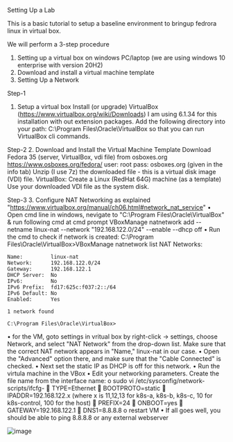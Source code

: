 Setting Up a Lab

This is a basic tutorial to setup a baseline environment to bringup fedrora linux in virtual box.

We will perform a 3-step procedure

1. Setting up a virtual box on windows PC/laptop (we are using windows 10 enterprise with version 20H2)
2. Download and install a virtual machine template
3. Setting Up a Network


Step-1
1. Setup a virtual box
  Install (or upgrade) VirtualBox (https://www.virtualbox.org/wiki/Downloads)
  I am using 6.1.34 for this installation with out extension packages.
  Add the following directory into your path: C:\Program Files\Oracle\VirtualBox so that you can run VirtualBox cli commands.


Step-2
2. Download and Install the Virtual Machine Template
  Download Fedora 35 (server, VirtualBox, vdi file) from osboxes.org https://www.osboxes.org/fedora/
  user: root pass: osboxes.org (given in the info tab)
  Unzip (I use 7z) the downloaded file - this is a virtual disk image (VDI) file.
  VirtualBox: Create a Linux (RedHat 64G) machine (as a template)
  Use your downloaded VDI file as the system disk.
  
Step-3
3. Configure NAT Networking as explained "https://www.virtualbox.org/manual/ch06.html#network_nat_service"
•	Open cmd line in windows, nevigate to "C:\Program Files\Oracle\VirtualBox" & run following cmd at cmd prompt
VBoxManage natnetwork add --netname linux-nat --network "192.168.122.0/24" --enable --dhcp off
•	Run the cmd to check if network is created:
    C:\Program Files\Oracle\VirtualBox>VBoxManage natnetwork list
    NAT Networks:

    Name:         linux-nat
    Network:      192.168.122.0/24
    Gateway:      192.168.122.1
    DHCP Server:  No
    IPv6:         No
    IPv6 Prefix:  fd17:625c:f037:2::/64
    IPv6 Default: No
    Enabled:      Yes

    1 network found

    C:\Program Files\Oracle\VirtualBox>

•	for the VM, goto settings in vritual box by right-click -> settings, choose Network, and select "NAT Network" from the drop-down list. Make sure that the correct NAT network appears in "Name," linux-nat in our case.
•	Open the "Advanced" option there, and make sure that the "Cable Connected" is checked.
•	Next set the static IP as DHCP is off for this network.
•	Run the virtula machine in the VBox
•	Edit your networking parameters. Create the file name from the interface name:
    o	sudo vi /etc/sysconfig/network-scripts/ifcfg-<if name>
    	TYPE=Ethernet
    	BOOTPROTO=static
    	IPADDR=192.168.122.x (where x is 11,12,13 for k8s-a, k8s-b, k8s-c, 10 for k8s-control, 100 for the host)
    	PREFIX=24
    	ONBOOT=yes
    	GATEWAY=192.168.122.1
    	DNS1=8.8.8.8
o	restart VM 
•	If all goes well, you should be able to ping 8.8.8.8 or any external webserver
  
  
  ![image](https://user-images.githubusercontent.com/94822541/167825942-d74d8f64-505e-408b-9bbe-ddbd40445cbb.png)
